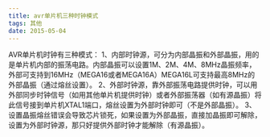 ```yaml
---
title: avr单片机三种时钟模式
tags: 其他
date: 2015-05-04
---
```

AVR单片机时钟有三种模式：
1、内部时钟源，可分为内部晶振和外部晶振，用的是单片机内部的振荡电路。内部晶振可以设置1M、2M、4M、8MHz晶振频率，外部可支持到16MHz（MEGA16或者MEGA16A）MEGA16L可支持最高8MHz的外部晶振（通过熔丝设置）。
2、外部时钟源，靠外部振荡电路提供时钟，可以用外部同步时钟信号（如用其他单片机提供时钟）或者外部振荡器（如有源晶振）将此信号接到单片机XTAL1端口，熔丝设置为外部时钟即可（不是外部晶振）。
3、设置晶振熔丝错误会导致芯片锁死，如果设置为外部晶振，直接加晶振即可解除，设置为外部时钟源，那只好提供外部时钟才能解除（有源晶振）。